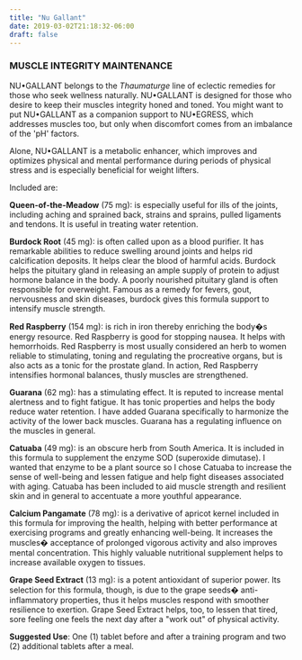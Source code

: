 ```yaml
---
title: "Nu Gallant"
date: 2019-03-02T21:18:32-06:00
draft: false
---
```


### MUSCLE INTEGRITY MAINTENANCE

NU•GALLANT belongs to the <cite>Thaumaturge</cite> line of eclectic remedies for those who seek wellness naturally. NU•GALLANT is designed for those who desire to keep their muscles integrity honed and toned. You might want to put NU•GALLANT as a companion support to NU•EGRESS, which addresses muscles too, but only when discomfort comes from an imbalance of the 'pH' factors.

Alone, NU•GALLANT is a metabolic enhancer, which improves and optimizes physical and mental performance during periods of physical stress and is especially beneficial for weight lifters.

Included are:

**Queen-of-the-Meadow** (75 mg): is especially useful for ills of the joints, including aching and sprained back, strains and sprains, pulled ligaments and tendons. It is useful in treating water retention.

**Burdock Root** (45 mg): is often called upon as a blood purifier. It has remarkable abilities to reduce swelling around joints and helps rid calcification deposits. It helps clear the blood of harmful acids. Burdock helps the pituitary gland in releasing an ample supply of protein to adjust hormone balance in the body. A poorly nourished pituitary gland is often responsible for overweight. Famous as a remedy for fevers, gout, nervousness and skin diseases, burdock gives this formula support to intensify muscle strength.

**Red Raspberry** (154 mg): is rich in iron thereby enriching the body�s energy resource. Red Raspberry is good for stopping nausea. It helps with hemorrhoids. Red Raspberry is most usually considered an herb to women reliable to stimulating, toning and regulating the procreative organs, but is also acts as a tonic for the prostate gland. In action, Red Raspberry intensifies hormonal balances, thusly muscles are strengthened.

**Guarana** (62 mg): has a stimulating effect. It is reputed to increase mental alertness and to fight fatigue. It has tonic properties and helps the body reduce water retention. I have added Guarana specifically to harmonize the activity of the lower back muscles. Guarana has a regulating influence on the muscles in general.

**Catuaba** (49 mg): is an obscure herb from South America. It is included in this formula to supplement the enzyme SOD (superoxide dimutase). I wanted that enzyme to be a plant source so I chose Catuaba to increase the sense of well-being and lessen fatigue and help fight diseases associated with aging. Catuaba has been included to aid muscle strength and resilient skin and in general to accentuate a more youthful appearance.

**Calcium Pangamate** (78 mg): is a derivative of apricot kernel included in this formula for improving the health, helping with better performance at exercising programs and greatly enhancing well-being. It increases the muscles� acceptance of prolonged vigorous activity and also improves mental concentration. This highly valuable nutritional supplement helps to increase available oxygen to tissues.

**Grape Seed Extract** (13 mg): is a potent antioxidant of superior power. Its selection for this formula, though, is due to the grape seeds� anti-inflammatory properties, thus it helps muscles respond with smoother resilience to exertion. Grape Seed Extract helps, too, to lessen that tired, sore feeling one feels the next day after a "work out" of physical activity.

**Suggested Use**: One (1) tablet before and after a training program and two (2) additional tablets after a meal.
